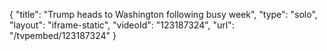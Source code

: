 {
    "title": "Trump heads to Washington following busy week",
    "type": "solo",
    "layout": "iframe-static",
    "videoId": "123187324",
    "url": "\/tvpembed\/123187324"
}